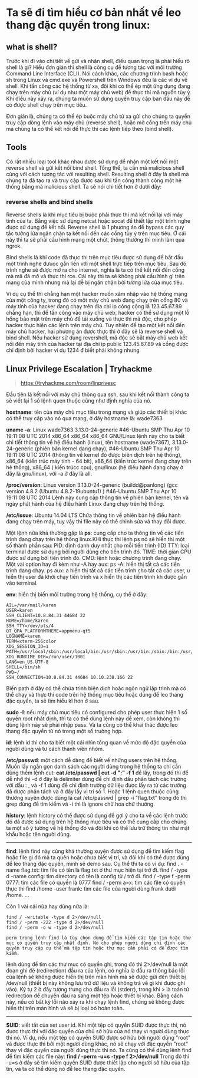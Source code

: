 # Ta sẽ đi tìm hiểu cơ bản nhất về leo thang đặc quyền trong linux: 


## what is shell? 

Trước khi đi vào chi tiết về gửi và nhận shell, điều quan trọng là phải hiểu rõ shell là gì? Hiểu đơn giản thì shell là công cụ để tương tác với môi trường Command Line Interface (CLI). Nói cách khác, các chương trình bash hoặc sh trong Linux và cmd.exe và Powershell trên Windows đều là các ví dụ về shell. Khi tấn công các hệ thống từ xa, đôi khi có thể ép một ứng dụng đang chạy trên máy chủ (ví dụ như một máy chủ web) để thực thi mã nguồn tùy ý. Khi điều này xảy ra, chúng ta muốn sử dụng quyền truy cập ban đầu này để có được shell chạy trên mục tiêu.

Đơn giản là, chúng ta có thể ép buộc máy chủ từ xa gửi cho chúng ta quyền truy cập dòng lệnh vào máy chủ (reverse shell), hoặc mở cổng trên máy chủ mà chúng ta có thể kết nối để thực thi các lệnh tiếp theo (bind shell).


## Tools

Có rất nhiều loại tool khác nhau được sử dụng để nhận một kết nối một reverse shell và gửi kết nối bind shell. Tổng thể, ta cần mã malicious shell cùng với cách tương tác với resulting shell. Resulting shell ở đây là shell mà chúng ta đã tạo ra và truy cập được sau khi tấn công thành công một hệ thống bằng mã malicious shell. Ta sẽ nói chi tiết hơn ở dưới đây: 

### reverse shells and bind shells

Reverse shells là khi mục tiêu bị buộc phải thực thi mã kết nối lại với máy tính của ta. Bằng việc sử dụng netcat hoặc socat để thiết lập một trình nghe được sử dụng để kết nối. Reverse shell là 1 phương án để bypass các quy tắc tưởng lửa ngăn chặn ta kết nối đến các cổng tùy ý trên mục tiêu. Ở cái này thì ta sẽ phải cấu hình mạng một chút, thông thường thì mình làm qua ngrok.

Bind shells là khi code đã thực thi trên mục tiêu được sử dụng để bắt đầu một trình nghe đưuọc gắn liền với một shell trực tiếp trên mục tiêu. Sau đó trình nghe sẽ được mở ra cho internet, nghĩa là ta có thể kết nối đến cổng mà mã đã mở và thực thi rce. Cái này thì ta sẽ không phải cấu hình gì trên mạng của mình nhưng mà lại dễ bị ngăn chặn bởi tường lửa của mục tiêu. 

Ví dụ cụ thể thì chẳng hạn một hacker muốn xâm nhập vào hệ thống mạng của một công ty, trong đó có một máy chủ web đang chạy trên cổng 80 và máy tính của hacker đang chạy trên địa chỉ ip công cộng lầ 123.45.67.89 chẳng hạn, thì để tấn công vào máy chủ web, hacker có thể sử dụng một lỗ hổng bảo mật trên máy chủ để tải xuống và thực thi mã độc, cho phép hacker thực hiện các lệnh trên máy chủ. Tuy nhiên để tạo một kết nối đến máy chủ hacker, hai phương án được thực thi ở đây sẽ là reverse shell và bind shell. Nếu hacker sử dụng revershell, mã độc sẽ bắt máy chủ web kết nối đến máy tính của hacker tại địa chỉ ip public 123.45.67.89 và cổng được chỉ định bởi hacker ví dụ 1234 đ biết phải không nhưng



## Linux Privilege Escalation | Tryhackme


> https://tryhackme.com/room/linprivesc

Đầu tiên là kết nối với máy chủ thông qua ssh, sau khi kết nối thành công ta sẽ viết lại 1 số lệnh quen thuộc cũng như định nghĩa của nó.

**hostname**: tên của máy chủ mục tiêu trong mạng và giúp các thiết bị khác có thể truy cập vào nó qua mạng, ở đây hostname là: wade7363

**uname -a**: Linux wade7363 3.13.0-24-generic #46-Ubuntu SMP Thu Apr 10 19:11:08 UTC 2014 x86_64 x86_64 x86_64 GNU/Linux
lệnh này cho ta biết chi tiết thông tin về hệ điều hành (linux), tên hostname (wade7367), 3.13.0-24-generic (phiên bản kernel đang chạy), #46-Ubuntu SMP Thu Apr 10 19:11:08 UTC 2014 (thông tin về kernel đó được biên dịch trên hệ thống), x86_64 (kiến trúc máy tính - 64 bit), x86_64 (kiến trúc kernel đang chạy trên hệ thống), x86_64 ( kiến trúcc cpu), gnu/linux (hệ điều hành đang chạy ở đây là gnu/linux), với -a ở đây là all. 

**/proc/version**: Linux version 3.13.0-24-generic (buildd@panlong) (gcc version 4.8.2 (Ubuntu 4.8.2-19ubuntu1) ) #46-Ubuntu SMP Thu Apr 10 19:11:08 UTC 2014
Lệnh này cung cấp thông tin về phiên bản kernel, tên và ngày phát hành của hệ điều hành Linux đang chạy trên hệ thống.

**/etc/issue**: Ubuntu 14.04 LTS
Chứa thông tin về phiên bản hệ điều hành đang chạy trên máy, tuy vậy thì file này có thể chỉnh sửa và thay đổi được. 

Một lệnh nữa khá thường gặp là **ps**: cung cấp cho ta thông tin về các tiến trình đang chạy trên hệ thống linux.KHi thực thi lệnh ps nó sẽ hiển thị một số thành phần sau: 
PID: định danh duy nhất cho mỗi tiến trình (ID)
TTY: loại terminal được sử dụng bởi người dùng cho tiến trình đó. 
TIME: thời gian CPU được sử dụng bởi tiến trình đó. 
CMD: lệnh hoặc chương trình đang chạy. 
Một vài option hay đi kèm như -A hay aux: 
ps -A: hiển thị tất cả các tiến trình đang chạy. 
ps aux: a hiển thị tất cả các tiến trình cho tất cả các user, u hiển thị user đã khởi chạy tiến trình và x hiển thị các tiến trình kh được gắn vào terminal. 


**env**: hiển thị biến môi trường trong hệ thống, cụ thể ở đây: 

```
AIL=/var/mail/karen
USER=karen
SSH_CLIENT=10.8.84.31 44684 22
HOME=/home/karen
SSH_TTY=/dev/pts/4
QT_QPA_PLATFORMTHEME=appmenu-qt5
LOGNAME=karen
TERM=xterm-256color
XDG_SESSION_ID=1
PATH=/usr/local/sbin:/usr/local/bin:/usr/sbin:/usr/bin:/sbin:/bin:/usr/games:/usr/local/games
XDG_RUNTIME_DIR=/run/user/1001
LANG=en_US.UTF-8
SHELL=/bin/sh
PWD=/
SSH_CONNECTION=10.8.84.31 44684 10.10.238.166 22

```

Biến path ở đây có thể chứa trình biên dịch hoặc ngôn ngữ lập trình mà có thể chạy và thực thi code trên hệ thống mục tiêu hoặc dùng để leo thang đặc quyền, ta sẽ tìm hiểu kĩ hơn ở sau. 

**sudo -l**: nếu máy chủ mục tiêu có configured cho phép user thực hiện 1 số quyền root nhất định, thì ta có thể dùng lệnh này để xem, còn không thì dùng lệnh này sẽ phải nhập pass. Và ta cũng có thể khai thác được leo thang đặc quyền từ nó trong một số trường hợp. 

**id**: lệnh id thì cho ta biết một cái nhìn tổng quan về mức độ đặc quyền của người dùng và tư cách thành viên nhóm.

**/etc/passwd**: một cách dễ dàng để biết về những users trên hệ thống.
Muốn lấy ngắn gọn danh sách các người dùng trong hệ thống ta chỉ cần dùng thêm lệnh cut: **cat /etc/passwd | cut -d ":" -f 1** để lấy, trong đó thì để dễ nhớ thì -d ở đây là delimiter dùng để chỉ định dấu phân tách các trường với dấu : , và -f 1 dùng để chỉ định trường dữ liệu được lấy ra từ các trường đã được phân tách và ở đây lấy vị trí số 1. Hoặc 1 lệnh quen thuộc cũng thường xuyên được dùng là cat /etc/passwd | grep -i "flag.txt" trong đó thì grep dùng để tìm kiếm và -i thì là ignore chữ hoa chữ thường. 


**history**: lệnh history có thể được sử dụng để gợi ý cho ta về các lệnh trước đó đã được sử dụng trên hệ thống mục tiêu và có thể cung cấp cho chúng ta một số ý tưởng về hệ thống đó và đôi khi có thể lưu trữ thông tin như mật khẩu hoặc tên người dùng. 

<hr> 

**find**: lệnh find này cũng khá thường xuyên được sử dụng để tìm kiếm flag hoặc file gì đó mà ta quên hoặc chưa biết vị trí, và đôi khi có thể được dùng để leo thang đặc quyền, mình sẽ demo sau. 
Cụ thể thì ta có ví dụ: 
find . -name flag.txt: tìm file có tên là flag.txt ở thư mục hiện tại trở đi. 
find / -type d -name config: tìm directory có tên là config từ / trở đi. 
find / -type f -perm 0777: tìm các file có quyền là 0777
find / -perm a=x: tìm các file có quyền thực thi
find /home -user frank: tìm các file của người dùng frank dưới /home. 
...

Còn 1 vài cái nữa hay dùng nữa là: 

```
find / -writable -type d 2>/dev/null
find / -perm -222 -type d 2>/dev/null
find / -perm -o w -type d 2>/dev/null

perm trong lệnh find là tùy chọn dùng để tìm kiếm các tập tin hoặc thư mục có quyền truy cập nhất định. Nó cho phép người dùng chỉ định các quyền truy cập cụ thể mà tập tin hoặc thư mục cần phải có để được tìm kiếm.

```

lệnh dùng để tìm các thư mục có quyền ghi, trong đó thì 2>/dev/null là một đoạn ghi đè (redirection) đầu ra của lệnh, có nghĩa là đầu ra thông báo lỗi của lệnh sẽ không được hiển thị trên màn hình mà sẽ được gửi đến thiết bị /dev/null (thiết bị này không lưu trữ dữ liệu và không trả về gì khi được ghi vào). Ký tự 2 ở đây tượng trưng cho đầu ra lỗi (stderr), trong khi > là toán tử redirection để chuyển đầu ra sang một tệp hoặc thiết bị khác. Bằng cách này, nếu có bất kỳ lỗi nào xảy ra khi chạy lệnh find, chúng sẽ không được hiển thị trên màn hình và sẽ bị loại bỏ hoàn toàn.

<hr> 

**SUID**: viết tắt của set user id. Khi một tệp có quyền SUID được thực thi, nó được thực thi với đặc quyền của chủ sở hữu của nó thay vì người dùng thực thi nó. Ví dụ, nếu một tệp có quyền SUID được sở hữu bởi người dùng "root" và được thực thi bởi một người dùng khác, nó sẽ chạy với đặc quyền "root" thay vì đặc quyền của người dùng thực thi nó.
Ta cũng có thể dùng lệnh find để tìm kiếm các file này: **find / -perm -u=s -type f 2>/dev/null**
Trong đó thì -u=s ở đây sẽ tìm kiếm quyền SUID được thiết lập cho người sở hữu của tập tin, và ta có thể dùng nó để leo thang đặc quyền. 

